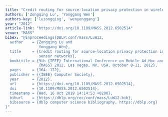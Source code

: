 ```yaml
---
title: "Credit routing for source-location privacy protection in wireless sensor networks"
authors: ['Zongqing Lu', 'Yonggang Wen']
authors-key: ['luzongqing', 'wenyonggang']
year: "2012"
article-link: "https://doi.org/10.1109/MASS.2012.6502514"
venue: "MASS"
bibex: "@inproceedings{DBLP:conf/mass/LuW12,
  author    = {Zongqing Lu and
               Yonggang Wen},
  title     = {Credit routing for source-location privacy protection in wireless
               sensor networks},
  booktitle = {9th {IEEE} International Conference on Mobile Ad-Hoc and Sensor Systems,
               {MASS} 2012, Las Vegas, NV, USA, October 8-11, 2012},
  pages     = {164--172},
  publisher = {{IEEE} Computer Society},
  year      = {2012},
  url       = {https://doi.org/10.1109/MASS.2012.6502514},
  doi       = {10.1109/MASS.2012.6502514},
  timestamp = {Wed, 16 Oct 2019 14:14:53 +0200},
  biburl    = {https://dblp.org/rec/conf/mass/LuW12.bib},
  bibsource = {dblp computer science bibliography, https://dblp.org}
}"
---
```

